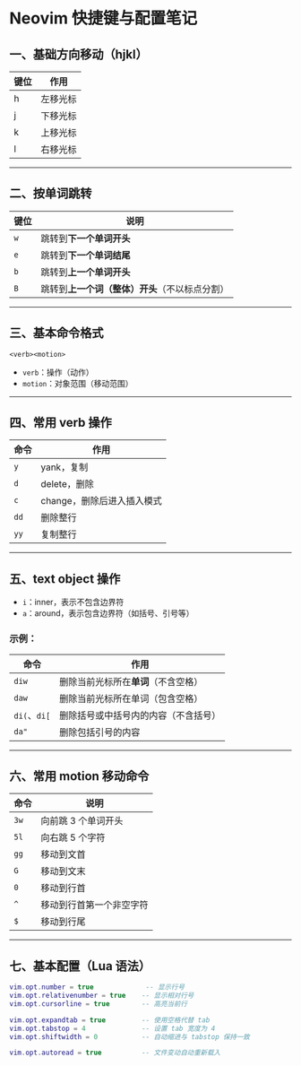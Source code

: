 # Neovim 快捷键与配置笔记

## 一、基础方向移动（hjkl）

| 键位 | 作用     |
| ---- | -------- |
| h    | 左移光标 |
| j    | 下移光标 |
| k    | 上移光标 |
| l    | 右移光标 |

------

## 二、按单词跳转

| 键位 | 说明                                           |
| ---- | ---------------------------------------------- |
| `w`  | 跳转到**下一个单词开头**                       |
| `e`  | 跳转到**下一个单词结尾**                       |
| `b`  | 跳转到**上一个单词开头**                       |
| `B`  | 跳转到**上一个词（整体）开头**（不以标点分割） |

------

## 三、基本命令格式

```text
<verb><motion>
```

- `verb`：操作（动作）
- `motion`：对象范围（移动范围）

------

## 四、常用 verb 操作

| 命令 | 作用                       |
| ---- | -------------------------- |
| `y`  | yank，复制                 |
| `d`  | delete，删除               |
| `c`  | change，删除后进入插入模式 |
| `dd` | 删除整行                   |
| `yy` | 复制整行                   |

------

## 五、text object 操作

- `i`：inner，表示不包含边界符
- `a`：around，表示包含边界符（如括号、引号等）

### 示例：

| 命令         | 作用                                 |
| ------------ | ------------------------------------ |
| `diw`        | 删除当前光标所在**单词**（不含空格） |
| `daw`        | 删除当前光标所在单词（包含空格）     |
| `di(`、`di[` | 删除括号或中括号内的内容（不含括号） |
| `da"`        | 删除包括引号的内容                   |

------

## 六、常用 motion 移动命令

| 命令 | 说明                     |
| ---- | ------------------------ |
| `3w` | 向前跳 3 个单词开头      |
| `5l` | 向右跳 5 个字符          |
| `gg` | 移动到文首               |
| `G`  | 移动到文末               |
| `0`  | 移动到行首               |
| `^`  | 移动到行首第一个非空字符 |
| `$`  | 移动到行尾               |

------

## 七、基本配置（Lua 语法）

```lua
vim.opt.number = true             -- 显示行号
vim.opt.relativenumber = true    -- 显示相对行号
vim.opt.cursorline = true        -- 高亮当前行

vim.opt.expandtab = true         -- 使用空格代替 tab
vim.opt.tabstop = 4              -- 设置 tab 宽度为 4
vim.opt.shiftwidth = 0           -- 自动缩进与 tabstop 保持一致

vim.opt.autoread = true          -- 文件变动自动重新载入
```


